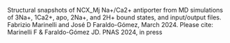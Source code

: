 Structural snapshots of NCX_Mj Na+/Ca2+ antiporter from MD simulations of 3Na+, 1Ca2+, apo, 2Na+, and 2H+ bound states, and input/output files.
Fabrizio Marinelli and José D Faraldo-Gómez, March 2024.
Please cite: Marinelli F & Faraldo-Gómez JD. PNAS 2024, in press
